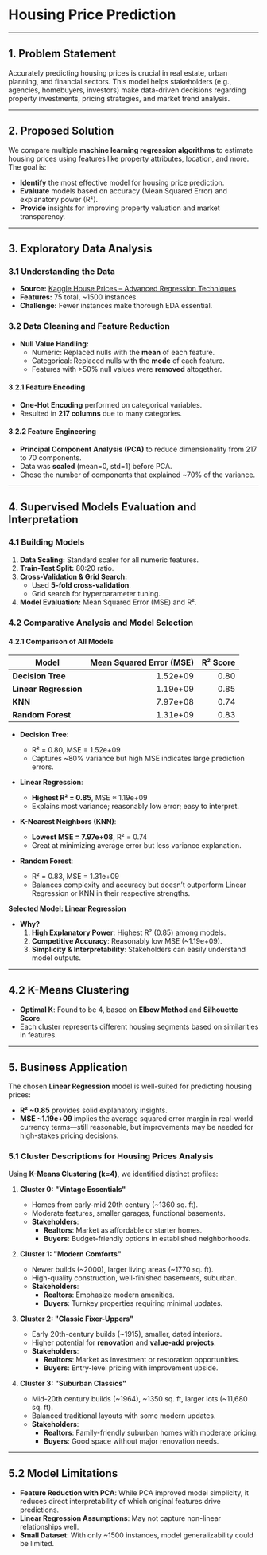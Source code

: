 # Housing Price Prediction

---

## 1. Problem Statement
Accurately predicting housing prices is crucial in real estate, urban planning, and financial sectors. This model helps stakeholders (e.g., agencies, homebuyers, investors) make data-driven decisions regarding property investments, pricing strategies, and market trend analysis.

---

## 2. Proposed Solution
We compare multiple **machine learning regression algorithms** to estimate housing prices using features like property attributes, location, and more. The goal is:
- **Identify** the most effective model for housing price prediction.
- **Evaluate** models based on accuracy (Mean Squared Error) and explanatory power (R²).
- **Provide** insights for improving property valuation and market transparency.

---

## 3. Exploratory Data Analysis

### 3.1 Understanding the Data
- **Source:** [Kaggle House Prices – Advanced Regression Techniques](https://www.kaggle.com/competitions/house-prices-advanced-regression-techniques/data)  
- **Features:** 75 total, ~1500 instances.  
- **Challenge:** Fewer instances make thorough EDA essential.

### 3.2 Data Cleaning and Feature Reduction
- **Null Value Handling:**  
  - Numeric: Replaced nulls with the **mean** of each feature.  
  - Categorical: Replaced nulls with the **mode** of each feature.  
  - Features with >50% null values were **removed** altogether.

#### 3.2.1 Feature Encoding
- **One-Hot Encoding** performed on categorical variables.  
- Resulted in **217 columns** due to many categories.

#### 3.2.2 Feature Engineering
- **Principal Component Analysis (PCA)** to reduce dimensionality from 217 to 70 components.  
- Data was **scaled** (mean=0, std=1) before PCA.  
- Chose the number of components that explained ~70% of the variance.

---

## 4. Supervised Models Evaluation and Interpretation

### 4.1 Building Models
1. **Data Scaling:** Standard scaler for all numeric features.  
2. **Train-Test Split:** 80:20 ratio.  
3. **Cross-Validation & Grid Search:**  
   - Used **5-fold cross-validation**.  
   - Grid search for hyperparameter tuning.  
4. **Model Evaluation:** Mean Squared Error (MSE) and R².

### 4.2 Comparative Analysis and Model Selection

#### 4.2.1 Comparison of All Models

| Model            | Mean Squared Error (MSE) | R² Score |
|------------------|--------------------------:|---------:|
| **Decision Tree** |              1.52e+09     |     0.80 |
| **Linear Regression** |       1.19e+09     |     0.85 |
| **KNN**          |              7.97e+08     |     0.74 |
| **Random Forest** |       1.31e+09     |     0.83 |

- **Decision Tree**:  
  - R² = 0.80, MSE = 1.52e+09  
  - Captures ~80% variance but high MSE indicates large prediction errors.

- **Linear Regression**:  
  - **Highest R² = 0.85**, MSE ≈ 1.19e+09  
  - Explains most variance; reasonably low error; easy to interpret.

- **K-Nearest Neighbors (KNN)**:  
  - **Lowest MSE = 7.97e+08**, R² = 0.74  
  - Great at minimizing average error but less variance explanation.

- **Random Forest**:  
  - R² = 0.83, MSE = 1.31e+09  
  - Balances complexity and accuracy but doesn’t outperform Linear Regression or KNN in their respective strengths.

**Selected Model: Linear Regression**  
- **Why?**  
  1. **High Explanatory Power**: Highest R² (0.85) among models.  
  2. **Competitive Accuracy**: Reasonably low MSE (~1.19e+09).  
  3. **Simplicity & Interpretability**: Stakeholders can easily understand model outputs.

---

## 4.2 K-Means Clustering
- **Optimal K**: Found to be 4, based on **Elbow Method** and **Silhouette Score**.  
- Each cluster represents different housing segments based on similarities in features.

---

## 5. Business Application

The chosen **Linear Regression** model is well-suited for predicting housing prices:
- **R² ~0.85** provides solid explanatory insights.  
- **MSE ~1.19e+09** implies the average squared error margin in real-world currency terms—still reasonable, but improvements may be needed for high-stakes pricing decisions.

### 5.1 Cluster Descriptions for Housing Prices Analysis
Using **K-Means Clustering (k=4)**, we identified distinct profiles:

1. **Cluster 0: "Vintage Essentials"**  
   - Homes from early-mid 20th century (~1360 sq. ft).  
   - Moderate features, smaller garages, functional basements.  
   - **Stakeholders**:  
     - **Realtors**: Market as affordable or starter homes.  
     - **Buyers**: Budget-friendly options in established neighborhoods.

2. **Cluster 1: "Modern Comforts"**  
   - Newer builds (~2000), larger living areas (~1770 sq. ft).  
   - High-quality construction, well-finished basements, suburban.  
   - **Stakeholders**:  
     - **Realtors**: Emphasize modern amenities.  
     - **Buyers**: Turnkey properties requiring minimal updates.

3. **Cluster 2: "Classic Fixer-Uppers"**  
   - Early 20th-century builds (~1915), smaller, dated interiors.  
   - Higher potential for **renovation** and **value-add projects**.  
   - **Stakeholders**:  
     - **Realtors**: Market as investment or restoration opportunities.  
     - **Buyers**: Entry-level pricing with improvement upside.

4. **Cluster 3: "Suburban Classics"**  
   - Mid-20th century builds (~1964), ~1350 sq. ft, larger lots (~11,680 sq. ft).  
   - Balanced traditional layouts with some modern updates.  
   - **Stakeholders**:  
     - **Realtors**: Family-friendly suburban homes with moderate pricing.  
     - **Buyers**: Good space without major renovation needs.

---

## 5.2 Model Limitations
- **Feature Reduction with PCA**: While PCA improved model simplicity, it reduces direct interpretability of which original features drive predictions.  
- **Linear Regression Assumptions**: May not capture non-linear relationships well.  
- **Small Dataset**: With only ~1500 instances, model generalizability could be limited.

